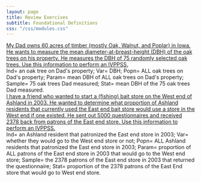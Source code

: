 ```yaml
---
layout: page
title: Review Exercises
subtitle: Foundational Definitions
css: "/css/modules.css"
---
```


<div class="panel-group">
  <div class="panel panel-default">
    <div class="panel-heading">
      <div class="panel-title">
        <a data-toggle="collapse" href="#IVPPSSDad">My Dad owns 60 acres of timber (mostly Oak, Walnut, and Poplar) in Iowa. He wants to measure the mean diameter-at-breast-height (DBH) of the oak trees on his property. He measures the DBH of 75 randomly selected oak trees. Use this information to perform an IVPPSS.</a>
      </div>
    </div>
    <div id="IVPPSSDad" class="panel-collapse collapse">
      <div class="panel-body">Ind= an oak tree on Dad's property;
      Var= DBH;
      Popn= ALL oak trees on Dad's property;
      Param= mean DBH of ALL oak trees on Dad's property;
      Sample= 75 oak trees Dad measured;
      Stat= mean DBH of the 75 oak trees Dad measured.</div>
    </div>
  </div>
  <div class="panel panel-default">
    <div class="panel-heading">
      <div class="panel-title">
        <a data-toggle="collapse" href="#FishStore">I have a friend who wanted to start a (fishing) bait store on the West end of Ashland in 2003. He wanted to determine what proportion of Ashland residents that currently used the East end bait store would use a store in the West end if one existed. He sent out 5000 questionnaires and received 2378 back from patrons of the East end store. Use this information to perform an IVPPSS.</a>
      </div>
    </div>
    <div id="FishStore" class="panel-collapse collapse">
      <div class="panel-body">Ind= an Ashland resident that patronized the East end store in 2003; Var= whether they would go to the West end store or not; Popn= ALL Ashland residents that patronized the East end store in 2003; Param= proportion of ALL patrons of the East end store in 2003 that would go to the West end store; Sample= the 2378 patrons of the East end store in 2003 that returned the questionnaire; Stat= proportion of the 2378 patrons of the East End store that would go to West end store.</div>
    </div>
  </div>
  
</div>
